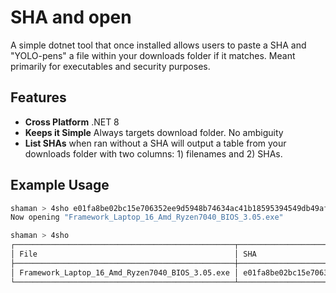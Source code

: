 # SHA and open 

A simple dotnet tool that once installed allows users to paste a SHA and "YOLO-pens" a file within your downloads folder if it matches.  Meant primarily for executables and security purposes.

## Features
* **Cross Platform** .NET 8
* **Keeps it Simple** Always targets download folder.  No ambiguity
* **List SHAs** when ran without a SHA will output a table from your downloads folder with two columns: 1) filenames and 2) SHAs.  

## Example Usage

```bash
shaman > 4sho e01fa8be02bc15e706352ee9d5948b74634ac41b18595394549db49af390be82
Now opening "Framework_Laptop_16_Amd_Ryzen7040_BIOS_3.05.exe"

shaman > 4sho 
┌─────────────────────────────────────────────────┬──────────────────────────────────────────────────────────────────┐
│ File                                            │ SHA                                                              │
├─────────────────────────────────────────────────┼──────────────────────────────────────────────────────────────────┤
│ Framework_Laptop_16_Amd_Ryzen7040_BIOS_3.05.exe │ e01fa8be02bc15e706352ee9d5948b74634ac41b18595394549db49af390be82 │
└─────────────────────────────────────────────────┴──────────────────────────────────────────────────────────────────┘

``` 
